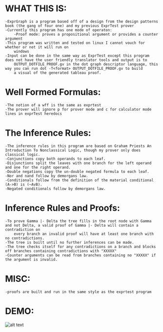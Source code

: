 # WHAT THIS IS:
	-ExprGraph is a program based off of a design from the design patterns book (the gang of four one) and my previous ExprTest prover
	-Currently this program has one mode of operaton:
		-Proof mode: proves a propositional argument or provides a counter argument
	-This program was written and tested on linux I cannot vouch for whether or not it will run on 
		windows
	-Input can be done in the same way as ExprTest except this program does not have the user friendly translator tools and output is to 
		OUTPUT_DOTFILE_PROOF.gv in the dot graph descriptor language, this way you can run dot -T<format> OUTPUT_DOTFILE_PROOF.gv to build
		a visual of the generated tableau proof.
# Well Formed Formulas:
	-The notion of a wff is the same as exprtest
	-The prover will ignore p for prover mode and c for calculator mode lines in exprTest heredocs

# The Inference Rules:
	-The inference rules in this program are based on Graham Priests An Introduction To Nonclassical Logic, though my prover only does classical logic.
	-Conjunctions copy both operands to each leaf.
	-Disjunctions split the leaves with one branch for the left operand and one for the right operand.
	-Double negations copy the un-double negated formula to each leaf.
	-Nor and nand follow by demorgans law.
	-Conditionals follow from the definition of the material conditional (A->B) is (~AvB).
	-Negated conditionals follow by demorgans law.

# Inference Rules and Proofs:
	-To prove Gamma |- Delta the tree fills in the root node with Gamma and not Delta, a valid proof of Gamma |- Delta will contain a contradiction on 
		every branch an invalid proof will have at least one branch with no contradictions.
	-The tree is built until no further inferences can be made.
	-The tree checks itself for any contradictions on a branch and blocks off branches containing contradictions with "XXXXX"
	-Counter arguments can be read from branches containing no "XXXXX" if the argument is invalid.
# MISC:
	-proofs are built and run in the same style as the exprtest program
# DEMO:
![alt text](https://raw.githubusercontent.com/mehstruslehpy/Documents/master/C%2B%2B/exprGraph/exprGraphDemo.gif)

